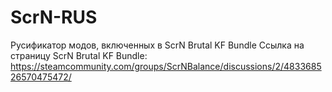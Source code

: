 # ScrN-RUS
Русификатор модов, включенных в ScrN Brutal KF Bundle
Ссылка на страницу ScrN Brutal KF Bundle:
https://steamcommunity.com/groups/ScrNBalance/discussions/2/483368526570475472/
